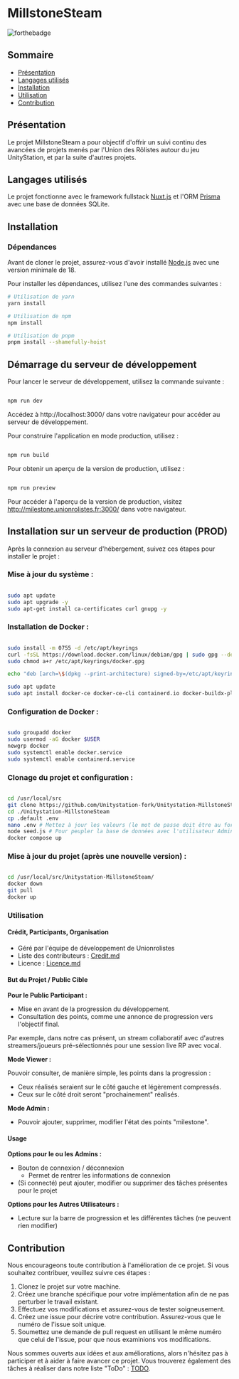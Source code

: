 # MillstoneSteam

![forthebadge](https://forthebadge.com/images/badges/cc-nc-sa.svg)

## Sommaire

- [Présentation](#présentation)
- [Langages utilisés](#langages-utilisés)
- [Installation](#installation)
- [Utilisation](#utilisation)
- [Contribution](#contribution)

## Présentation

Le projet MillstoneSteam a pour objectif d'offrir un suivi continu des avancées de projets menés par l'Union des Rôlistes autour du jeu UnityStation, et par la suite d'autres projets.

## Langages utilisés

Le projet fonctionne avec le framework fullstack [Nuxt.js](https://v3.nuxtjs.org/) et l'ORM [Prisma](https://www.prisma.io/) avec une base de données SQLite.

## Installation

### Dépendances

Avant de cloner le projet, assurez-vous d'avoir installé [Node.js](https://docs.npmjs.com/downloading-and-installing-node-js-and-npm) avec une version minimale de 18.

Pour installer les dépendances, utilisez l'une des commandes suivantes :

```bash
# Utilisation de yarn
yarn install

# Utilisation de npm
npm install

# Utilisation de pnpm
pnpm install --shamefully-hoist
```

## Démarrage du serveur de développement

Pour lancer le serveur de développement, utilisez la commande suivante :

```bash

npm run dev
```
Accédez à http://localhost:3000/ dans votre navigateur pour accéder au serveur de développement.

Pour construire l'application en mode production, utilisez :

```bash

npm run build
```

Pour obtenir un aperçu de la version de production, utilisez :

```bash

npm run preview
```

Pour accéder à l'aperçu de la version de production, visitez http://milestone.unionrolistes.fr:3000/ dans votre navigateur.

## Installation sur un serveur de production (PROD)

Après la connexion au serveur d'hébergement, suivez ces étapes pour installer le projet :

### Mise à jour du système :

```bash

sudo apt update
sudo apt upgrade -y
sudo apt-get install ca-certificates curl gnupg -y
```

### Installation de Docker :

``` bash

sudo install -m 0755 -d /etc/apt/keyrings
curl -fsSL https://download.docker.com/linux/debian/gpg | sudo gpg --dearmor -o /etc/apt/keyrings/docker.gpg
sudo chmod a+r /etc/apt/keyrings/docker.gpg

echo "deb [arch=\$(dpkg --print-architecture) signed-by=/etc/apt/keyrings/docker.gpg] https://download.docker.com/linux/debian \$(. /etc/os-release && echo "\$VERSION_CODENAME") stable" | sudo tee /etc/apt/sources.list.d/docker.list > /dev/null

sudo apt update
sudo apt install docker-ce docker-ce-cli containerd.io docker-buildx-plugin docker-compose-plugin
```

### Configuration de Docker :

```bash

sudo groupadd docker
sudo usermod -aG docker $USER
newgrp docker
sudo systemctl enable docker.service
sudo systemctl enable containerd.service
```

### Clonage du projet et configuration :

```bash

cd /usr/local/src
git clone https://github.com/Unitystation-fork/Unitystation-MillstoneSteam.git
cd ./Unitystation-MillstoneSteam
cp .default .env
nano .env # Mettez à jour les valeurs (le mot de passe doit être au format bcrypt. Vous pouvez convertir votre mot de passe en hash bcrypt ici : https://www.bcrypt.fr/)
node seed.js # Pour peupler la base de données avec l'utilisateur Administrateur que vous avez indiquez dans .env
docker compose up
```

### Mise à jour du projet (après une nouvelle version) :

```bash

cd /usr/local/src/Unitystation-MillstoneSteam/
docker down
git pull
docker up
```

### Utilisation

#### Crédit, Participants, Organisation

- Géré par l'équipe de développement de Unionrolistes
- Liste des contributeurs : [Credit.md](https://github.com/Unitystation-fork/Unitystation-MillstoneSteam/blob/main/Credit.md)
- Licence : [Licence.md](https://github.com/Unitystation-fork/Unitystation-MillstoneSteam/blob/main/LICENSE)

#### But du Projet / Public Cible

**Pour le Public Participant :**

- Mise en avant de la progression du développement.
- Consultation des points, comme une annonce de progression vers l'objectif final.

Par exemple, dans notre cas présent, un stream collaboratif avec d'autres streamers/joueurs pré-sélectionnés pour une session live RP avec vocal.

**Mode Viewer :**

Pouvoir consulter, de manière simple, les points dans la progression :

- Ceux réalisés seraient sur le côté gauche et légèrement compressés.
- Ceux sur le côté droit seront "prochainement" réalisés.

**Mode Admin :**

- Pouvoir ajouter, supprimer, modifier l'état des points "milestone".

#### Usage

**Options pour le ou les Admins :**

- Bouton de connexion / déconnexion
  - Permet de rentrer les informations de connexion
- (Si connecté) peut ajouter, modifier ou supprimer des tâches présentes pour le projet

**Options pour les Autres Utilisateurs :**

- Lecture sur la barre de progression et les différentes tâches (ne peuvent rien modifier)



## Contribution

Nous encourageons toute contribution à l'amélioration de ce projet. Si vous souhaitez contribuer, veuillez suivre ces étapes :

1. Clonez le projet sur votre machine.
2. Créez une branche spécifique pour votre implémentation afin de ne pas perturber le travail existant.
3. Effectuez vos modifications et assurez-vous de tester soigneusement.
4. Créez une issue pour décrire votre contribution. Assurez-vous que le numéro de l'issue soit unique.
5. Soumettez une demande de pull request en utilisant le même numéro que celui de l'issue, pour que nous examinions vos modifications.

Nous sommes ouverts aux idées et aux améliorations, alors n'hésitez pas à participer et à aider à faire avancer ce projet. Vous trouverez également des tâches à réaliser dans notre liste "ToDo" : [TODO](https://github.com/orgs/Unitystation-fork/projects/1/views/4?visibleFields=%5B%22Repository%22%2C20977185%2C%22Title%22%2C%22Labels%22%2C%22Assignees%22%2C%22Status%22%5D).
